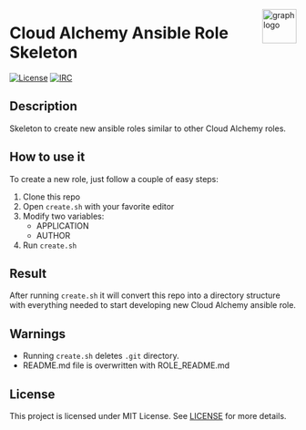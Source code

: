 <p><img src="https://www.circonus.com/wp-content/uploads/2015/03/sol-icon-itOps.png" alt="graph logo" title="graph" align="right" height="60" /></p>

# Cloud Alchemy Ansible Role Skeleton

[![License](https://img.shields.io/badge/license-MIT%20License-brightgreen.svg)](https://opensource.org/licenses/MIT)
[![IRC](https://img.shields.io/badge/irc.freenode.net-%23cloudalchemy-yellow.svg)](https://kiwiirc.com/nextclient/#ircs://irc.freenode.net/#cloudalchemy)

## Description

Skeleton to create new ansible roles similar to other Cloud Alchemy roles.

## How to use it

To create a new role, just follow a couple of easy steps:
1. Clone this repo
1. Open `create.sh` with your favorite editor
1. Modify two variables:
   - APPLICATION
   - AUTHOR
1. Run `create.sh`

## Result

After running `create.sh` it will convert this repo into a directory structure with everything needed to start 
developing new Cloud Alchemy ansible role.

## Warnings

- Running `create.sh` deletes `.git` directory.
- README.md file is overwritten with ROLE_README.md

## License

This project is licensed under MIT License. See [LICENSE](/LICENSE) for more details.
